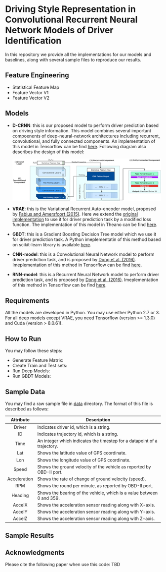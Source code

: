 # Driving Style Representation in Convolutional Recurrent Neural Network Models of Driver Identification

In this repository we provide all the implementations for our models and baselines, along with several sample files to reproduce our results.

## Feature Engineering 
* Statistical Feature Map
* Feature Vector V1
* Feature Vector V2

## Models
* __D-CRNN__: this is our proposed model to perform driver prediction based on driving style information. This model combines several important compoenents of deep-neural-network architectures including recurrent, convolutional, and fully connected components. An implementation of this model in Tensorflow can be find [here](#). Following diagram also describes the design of this model: <center><img src="/files/D-CRNN_2.png" width="1100"></center>

* __VRAE__: this is the Variational Recurrent Auto-encoder model, proposed by [Fabius and Amersfoort (2015)](https://arxiv.org/abs/1412.6581). Here we extend the [original implementation](https://github.com/y0ast/Variational-Recurrent-Autoencoder) to use it for driver prediction task by a modified loss function. The implementation of this model in Theano can be find [here](#). 

* __GBDT__: this is a Gradient Boosting Decision Tree model which we use it for driver prediction task. A Python imeplementatin of this method based on scikit-learn library is available [here](#). 

* __CNN-model__: this is a Convolutional Neural Network model to perform driver prediction task, and is proposed by [Dong et al. (2016)](https://arxiv.org/abs/1607.03611). Imeplementation of this method in Tensorflow can be find [here](#). 

* __RNN-model__: this is a Recurrent Neural Network model to perform driver prediction task, and is proposed by [Dong et al. (2016)](https://arxiv.org/abs/1607.03611). Imeplementation of this method in Tensorflow can be find [here](#). 

## Requirements
All the models are developed in Python. You may use either Python 2.7 or 3. For all deep models except VRAE, you need Tensorflow (version >= 1.3.0) and Cuda (version > 8.0.61). 

## How to Run
You may follow these steps: 
* Generate Feature Matrix: 
* Create Train and Test sets: 
* Run Deep Models: 
* Run GBDT Models: 

## Sample Data
You may find a raw sample file in [data](https://github.com/sobhan-moosavi/DCRNN/tree/master/data) directory. The format of this file is described as follows: 

| Attribute | Description |
|:---------:|-------------|
|Driver| Indicates driver id, which is a string. |
|ID| Indicates trajectory id, which is a string. |
|Time| An integer which indicates the timestep for a datapoint of a trajectory. |
|Lat| Shows the latitude value of GPS coordinate. |
|Lon| Shows the longitude value of GPS coordinate. |
|Speed| Shows the ground velocity of the vehicle as reported by OBD-II port. |
|Acceleration| Shows the rate of change of ground velocity (speed). |
|RPM| Shows the round per minute, as reported by OBD-II port. |
|Heading| Shows the bearing of the vehicle, which is a value between 0 and 359. |
|AccelX| Shows the acceleration sensor reading along with X-axis. |
|AccelY| Shows the acceleration sensor reading along with Y-axis. |
|AccelZ| Shows the acceleration sensor reading along with Z-axis. |


## Sample Results

## Acknowledgments 
Please cite the following paper when use this code: TBD
